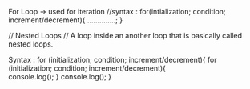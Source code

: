 For Loop -> used for iteration
//syntax : for(intialization; condition; increment/decrement){
    ..............;
}


// Nested Loops
// A loop inside an another loop that is basically called nested loops.

Syntax : 
for (initialization; condition; increment/decrement){
    for (initialization; condition; increment/decrement){  
        console.log();
    }
    console.log();
}